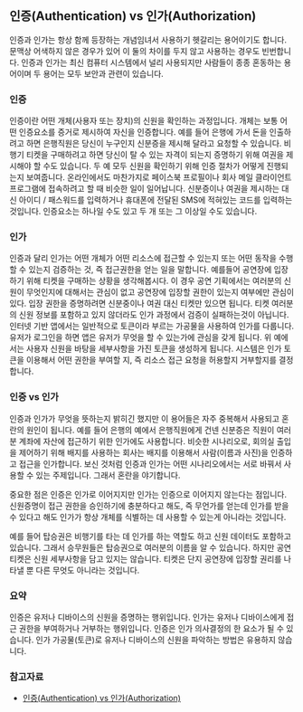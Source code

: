 ## 인증(Authentication) vs 인가(Authorization)

인증과 인가는 항상 함께 등장하는 개념임녀서 사용하기 헷갈리는 용어이기도 합니다.
문맥상 어색하지 않은 경우가 있어 이 둘의 차이를 두지 않고 사용하는 경우도 빈번합니다.
인증과 인가는 최신 컴퓨터 시스템에서 널리 사용되지만 사람들이 종종 혼동하는 용어이며 두 용어는 모두 보안과 관련이 있습니다.

### 인증

인증이란 어떤 개체(사용자 또는 장치)의 신원을 확인하는 과정입니다.
개체는 보통 어떤 인증요소를 증거로 제시하여 자신을 인증합니다. 예를 들어 은행에 가서 돈을 인출하려고 하면 은행직원은 당신이 누구인지 신분증을 제시해 달라고 요청할 수 있습니다. 비행기 티켓을 구매하려고 하면 당신이 탈 수 있는 자격이 되는지 증명하기 위해 여권을 제시해야 할 수도 있습니다.
두 예 모두 신원을 확인하기 위해 인증 절차가 어떻게 진행되는지 보여줍니다.
온라인에서도 마찬가지로 페이스북 프로필이나 회사 메일 클라이언트 프로그램에 접속하려고 할 때 비슷한 일이 일어납니다. 신분증이나 여권을 제시하는 대신 아이디 / 패스워드를 입력하거나 휴대폰에 전달된 SMS에 적혀있는 코드를 입력하는 것입니다.
인증요소는 하나일 수도 있고 두 개 또는 그 이상일 수도 있습니다.

### 인가

인증과 달리 인가는 어떤 개체가 어떤 리소스에 접근할 수 있는지 또는 어떤 동작을 수행할 수 있는지 검증하는 것, 즉 접근권한을 얻는 일을 말합니다.
예를들어 공연장에 입장하기 위해 티켓을 구매하는 상황을 생각해봅시다. 이 경우 공연 기획에서는 여러분의 신원이 무엇인지에 대해서는 관심이 없고 공연장에 입장할 권한이 있는지 여부에만 관심이있다.
입장 권한을 증명하려면 신분중이나 여권 대신 티켓만 있으면 됩니다. 티켓 여러분의 신원 정보를 포함하고 있지 않더라도 인가 과정에서 검증이 실패하는것이 아닙니다.
인터넷 기반 앱에서는 일반적으로 토큰이라 부르는 가공물을 사용하여 인가를 다룹니다. 유저가 로그인을 하면 앱은 유저가 무엇을 할 수 있는가에 관심을 갖게 됩니다. 위 예에서는 사용자 신원을 바탕을 세부사항을 가진 토큰을 생성하게 됩니다.
시스템은 인가 토큰을 이용해서 어떤 권한을 부여할 지, 즉 리소스 접근 요청을 허용할지 거부할지를 결정합니다.

### 인증 vs 인가

인증과 인가가 무엇을 뜻하는지 밝히긴 했지만 이 용어들은 자주 중복해서 사용되고 혼란의 원인이 됩니다. 예를 들어 은행의 예에서 은행직원에게 건넨 신분증은 직원이 여러분 계좌에 자산에 접근하기 위한 인가에도 사용합니다. 비슷한 시나리오로, 회의실 출입을 제어하기 위해 배지를 사용하는 회사는 배지를 이용해서 사람(이름과 사진)을 인증하고 접근을 인가합니다. 보신 것처럼 인증과 인가는 어떤 시나리오에서는 서로 바꿔서 사용할 수 있는 주제입니다. 그래서 혼란을 야기합니다.

중요한 점은 인증은 인가로 이어지지만 인가는 인증으로 이어지지 않는다는 점입니다. 신원증명이 접근 권한을 승인하기에 충분하다고 해도, 즉 무언가를 얻는데 인가를 받을 수 있다고 해도 인가가 항상 개체를 식별하는 데 사용할 수 있는게 아니라는 것입니다.

예를 들어 탑승권은 비행기를 타는 데 인가를 하는 역할도 하고 신원 데이터도 포함하고 있습니다. 그래서 승무원들은 탑승권으로 여러분의 이름을 알 수 있습니다. 하지만 공연 티켓은 신원 세부사항을 담고 있지는 않습니다. 티켓은 단지 공연장에 입장할 권리를 나타낼 뿐 다른 무엇도 아니라는 것입니다.

### 요약

인증은 유저나 디바이스의 신원을 증명하는 행위입니다.
인가는 유저나 디바이스에게 접근 권한을 부여하거나 거부하는 행위입니다.
인증은 인가 의사결정의 한 요소가 될 수 있습니다.
인가 가공물(토큰)로 유저나 디바이스의 신원을 파악하는 방법은 유용하지 않습니다.

### 참고자료

- [인증(Authentication) vs 인가(Authorization)](https://github.com/esperar/estudy/blob/master/Back-End/backend/auth.md)

